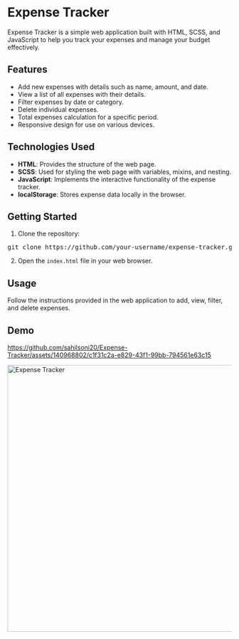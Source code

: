 <div class="container">
  <h1>Expense Tracker</h1>
  <p>Expense Tracker is a simple web application built with HTML, SCSS, and JavaScript to help you track your expenses and manage your budget effectively.</p>

  <h2>Features</h2>
  <ul>
    <li>Add new expenses with details such as name, amount, and date.</li>
    <li>View a list of all expenses with their details.</li>
    <li>Filter expenses by date or category.</li>
    <li>Delete individual expenses.</li>
    <li>Total expenses calculation for a specific period.</li>
    <li>Responsive design for use on various devices.</li>
  </ul>

  <h2>Technologies Used</h2>
  <ul>
    <li><strong>HTML</strong>: Provides the structure of the web page.</li>
    <li><strong>SCSS</strong>: Used for styling the web page with variables, mixins, and nesting.</li>
    <li><strong>JavaScript</strong>: Implements the interactive functionality of the expense tracker.</li>
    <li><strong>localStorage</strong>: Stores expense data locally in the browser.</li>

  </ul>

  <h2>Getting Started</h2>
  <ol>
    <li>Clone the repository:</li>
  </ol>
  <pre>git clone https://github.com/your-username/expense-tracker.git</pre>
  <ol start="2">
    <li>Open the <code>index.html</code> file in your web browser.</li>
  </ol>

  <h2>Usage</h2>
  <p>Follow the instructions provided in the web application to add, view, filter, and delete expenses.</p>
</div>

<h2>Demo</h2>



https://github.com/sahilsoni20/Expense-Tracker/assets/140968802/c1f31c2a-e829-43f1-99bb-794561e63c15




<img src="https://github.com/sahilsoni20/Expense-Tracker/assets/140968802/96597e03-71b7-4abe-842e-692ad5f76631" alt="Expense Tracker" width="600">

